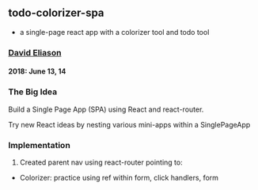 ## todo-colorizer-spa
- a single-page react app with a colorizer tool and todo tool

### [David Eliason](http://www.davethemaker.com)

#### 2018: June 13, 14


### The Big Idea
Build a Single Page App (SPA) using React and react-router. 

Try new React ideas by nesting various mini-apps within a SinglePageApp

### Implementation
1. Created parent nav using react-router pointing to:
* Colorizer: practice using ref within form, click handlers, form